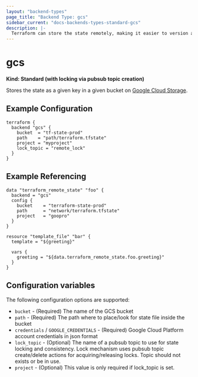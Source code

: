 ```yaml
---
layout: "backend-types"
page_title: "Backend Type: gcs"
sidebar_current: "docs-backends-types-standard-gcs"
description: |-
  Terraform can store the state remotely, making it easier to version and work with in a team.
---
```


# gcs

**Kind: Standard (with locking via pubsub topic creation)**

Stores the state as a given key in a given bucket on [Google Cloud Storage](https://cloud.google.com/storage/).

## Example Configuration

```hcl
terraform {
  backend "gcs" {
    bucket  = "tf-state-prod"
    path    = "path/terraform.tfstate"
    project = "myproject"
    lock_topic = "remote_lock"
  }
}
```

## Example Referencing

```hcl
data "terraform_remote_state" "foo" {
  backend = "gcs"
  config {
    bucket    = "terraform-state-prod"
    path      = "network/terraform.tfstate"
    project   = "goopro"
  }
}

resource "template_file" "bar" {
  template = "${greeting}"

  vars {
    greeting = "${data.terraform_remote_state.foo.greeting}"
  }
}
```

## Configuration variables

The following configuration options are supported:

 * `bucket` - (Required) The name of the GCS bucket
 * `path` - (Required) The path where to place/look for state file inside the bucket
 * `credentials` / `GOOGLE_CREDENTIALS` - (Required) Google Cloud Platform account credentials in json format
 * `lock_topic` - (Optional) The name of a pubsub topic to use for state locking and consistency. Lock mechanism uses pubsub topic create/delete actions for acquiring/releasing locks. Topic should not exists or be in use.
  * `project` - (Optional) This value is only required if lock_topic is set.
